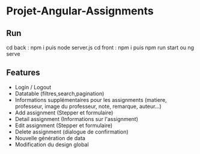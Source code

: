 # Projet-Angular-Assignments

## Run

cd back : npm i puis node server.js
cd front : npm i puis npm run start ou ng serve

## Features

- Login / Logout
- Datatable (filtres,search,pagination)
- Informations supplémentaires pour les assignments (matiere, professeur, image du professeur, note, remarque, auteur...)
- Add assignment (Stepper et formulaire)
- Detail assignment (Informations sur l'assignment)
- Edit assignment (Stepper et formulaire)
- Delete assignment (dialogue de confirmation)
- Nouvelle génération de data
- Modification du design global
